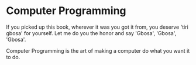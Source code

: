 # Computer Programming

If you picked up this book, wherever it was you got it from, you deserve 'tiri gbosa' for yourself.
Let me do you the honor and say 'Gbosa', 'Gbosa', 'Gbosa'.


Computer Programming is the art of making a computer do what you want it to do. 

